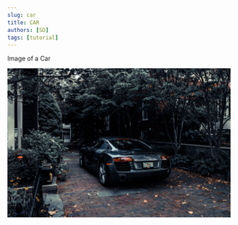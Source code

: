 ```yaml
---
slug: car
title: CAR
authors: [SD]
tags: [tutorial]
---
```


Image of a Car
<!-- truncate -->

![CAR](car.jpg)